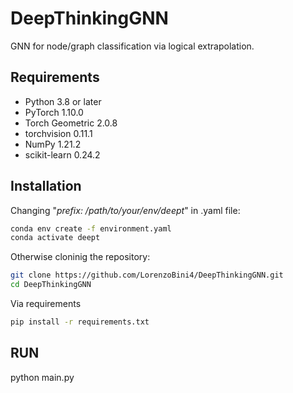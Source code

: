 # DeepThinkingGNN
GNN for node/graph classification via logical extrapolation.

## Requirements

- Python 3.8 or later
- PyTorch 1.10.0 
- Torch Geometric 2.0.8 
- torchvision 0.11.1
- NumPy 1.21.2
- scikit-learn 0.24.2

## Installation

Changing "*prefix: /path/to/your/env/deept*" in .yaml file:
```bash
conda env create -f environment.yaml
conda activate deept
```

Otherwise cloninig the repository:

```bash
git clone https://github.com/LorenzoBini4/DeepThinkingGNN.git
cd DeepThinkingGNN
```
Via requirements
```bash
pip install -r requirements.txt
````

## RUN
python main.py

